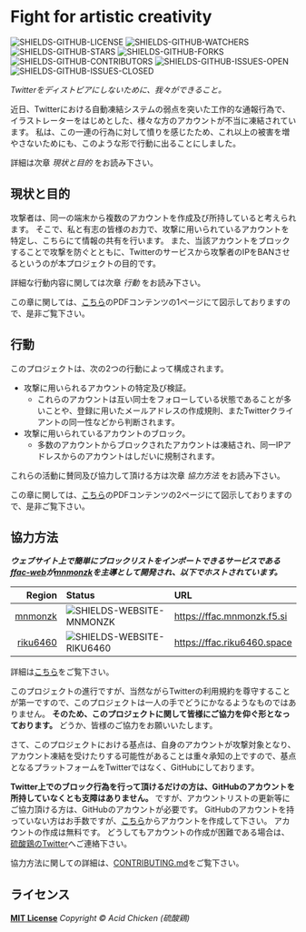 # Fight for artistic creativity

[GITHUB-FFAC-WEB]: https://github.com/Twitter-FFAC/ffac-web
[GITHUB-JOIN]: https://github.com/join
[GITHUB-MNMONZK]: https://github.com/mnmonzk
[GITHUB-RIKU6460]: https://github.com/riku6460
[LOCAL-COLLABORATORS]: COLLABORATORS.md
[LOCAL-CONTRIBUTING]: CONTRIBUTING.md
[LOCAL-FIGURES]: assets/figures.pdf
[LOCAL-LICENSE]: LICENSE
[SHIELDS-GITHUB-CONTRIBUTORS]: https://img.shields.io/github/contributors/Twitter-FFAC/fight-for-artistic-creativity.svg
[SHIELDS-GITHUB-FORKS]: https://img.shields.io/github/forks/Twitter-FFAC/fight-for-artistic-creativity.svg
[SHIELDS-GITHUB-ISSUES-OPEN]: https://img.shields.io/github/issues/Twitter-FFAC/fight-for-artistic-creativity.svg
[SHIELDS-GITHUB-ISSUES-CLOSED]: https://img.shields.io/github/issues-closed/Twitter-FFAC/fight-for-artistic-creativity.svg
[SHIELDS-GITHUB-LICENSE]: https://img.shields.io/github/license/Twitter-FFAC/fight-for-artistic-creativity.svg
[SHIELDS-GITHUB-STARS]: https://img.shields.io/github/stars/Twitter-FFAC/fight-for-artistic-creativity.svg
[SHIELDS-GITHUB-WATCHERS]: https://img.shields.io/github/watchers/Twitter-FFAC/fight-for-artistic-creativity.svg
[SHIELDS-WEBSITE-MNMONZK]: https://img.shields.io/website-online-offline-green-red/https/ffac.mnmonzk.f5.si.svg?label=status
[SHIELDS-WEBSITE-RIKU6460]: https://img.shields.io/website-online-offline-green-red/https/ffac.riku6460.space.svg?label=status
[TWITTER-ACID-CHICKEN]: https://twitter.com/acid_chicken
<!-- end of link references field -->

![SHIELDS-GITHUB-LICENSE]
![SHIELDS-GITHUB-WATCHERS]
![SHIELDS-GITHUB-STARS]
![SHIELDS-GITHUB-FORKS]
![SHIELDS-GITHUB-CONTRIBUTORS]
![SHIELDS-GITHUB-ISSUES-OPEN]
![SHIELDS-GITHUB-ISSUES-CLOSED]

*Twitterをディストピアにしないために、我々ができること。*

近日、Twitterにおける自動凍結システムの弱点を突いた工作的な通報行為で、イラストレーターをはじめとした、様々な方のアカウントが不当に凍結されています。
私は、この一連の行為に対して憤りを感じたため、これ以上の被害を増やさないためにも、このような形で行動に出ることにしました。

詳細は次章 *現状と目的* をお読み下さい。

## 現状と目的

攻撃者は、同一の端末から複数のアカウントを作成及び所持していると考えられます。
そこで、私と有志の皆様のお力で、攻撃に用いられているアカウントを特定し、こちらにて情報の共有を行います。
また、当該アカウントをブロックすることで攻撃を防ぐとともに、Twitterのサービスから攻撃者のIPをBANさせるというのが本プロジェクトの目的です。

詳細な行動内容に関しては次章 *行動* をお読み下さい。

この章に関しては、[こちら][LOCAL-FIGURES]のPDFコンテンツの1ページにて図示しておりますので、是非ご覧下さい。

## 行動

このプロジェクトは、次の2つの行動によって構成されます。

* 攻撃に用いられるアカウントの特定及び検証。
  * これらのアカウントは互い同士をフォローしている状態であることが多いことや、登録に用いたメールアドレスの作成規則、またTwitterクライアントの同一性などから判断されます。
* 攻撃に用いられているアカウントのブロック。
  * 多数のアカウントからブロックされたアカウントは凍結され、同一IPアドレスからのアカウントはしだいに規制されます。

これらの活動に賛同及び協力して頂ける方は次章 *協力方法* をお読み下さい。

この章に関しては、[こちら][LOCAL-FIGURES]のPDFコンテンツの2ページにて図示しておりますので、是非ご覧下さい。

## 協力方法

***ウェブサイト上で簡単にブロックリストをインポートできるサービスである[ffac-web][GITHUB-FFAC-WEB]が[mnmonzk][GITHUB-MNMONZK]を主導として開発され、以下でホストされています。***

|                     Region | Status                      | URL                          |
|---------------------------:|:----------------------------|:-----------------------------|
|  [mnmonzk][GITHUB-MNMONZK] | ![SHIELDS-WEBSITE-MNMONZK]  | <https://ffac.mnmonzk.f5.si> |
| [riku6460][GITHUB-MNMONZK] | ![SHIELDS-WEBSITE-RIKU6460] | <https://ffac.riku6460.space>   |

詳細は[こちら][LOCAL-COLLABORATORS]をご覧下さい。

このプロジェクトの進行ですが、当然ながらTwitterの利用規約を尊守することが第一ですので、このプロジェクトは一人の手でどうにかなるようなものではありません。
**そのため、このプロジェクトに関して皆様にご協力を仰ぐ形となっております。**
どうか、皆様のご協力をお願いいたします。

さて、このプロジェクトにおける基点は、自身のアカウントが攻撃対象となり、アカウント凍結を受けたりする可能性があることは重々承知の上ですので、基点となるプラットフォームをTwitterではなく、GitHubにしております。

**Twitter上でのブロック行為を行って頂けるだけの方は、GitHubのアカウントを所持していなくとも支障はありません。**
ですが、アカウントリストの更新等にご協力頂ける方は、GitHubのアカウントが必要です。
GitHubのアカウントを持っていない方はお手数ですが、[こちら][GITHUB-JOIN]からアカウントを作成して下さい。
アカウントの作成は無料です。
どうしてもアカウントの作成が困難である場合は、[硫酸鶏のTwitter][TWITTER-ACID-CHICKEN]へご連絡下さい。

協力方法に関しての詳細は、[CONTRIBUTING.md][LOCAL-CONTRIBUTING]をご覧下さい。

## ライセンス

**[MIT License][LOCAL-LICENSE]** *Copyright &copy; Acid Chicken (硫酸鶏)*